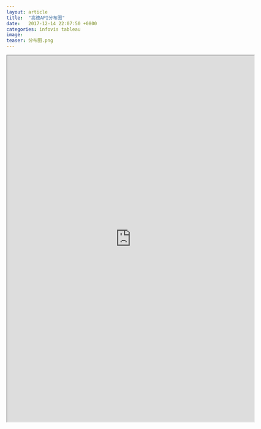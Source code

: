 ```yaml
---
layout: article
title:  "高德API分布图"
date:   2017-12-14 22:07:50 +0800
categories: infovis tableau
image:
teaser: 分布图.png
---
```


<div>
<iframe src="https://public.tableau.com/shared/ZTPGBZMGK?:display_count=yes"
 width="645" height="955"></iframe>
</div>

